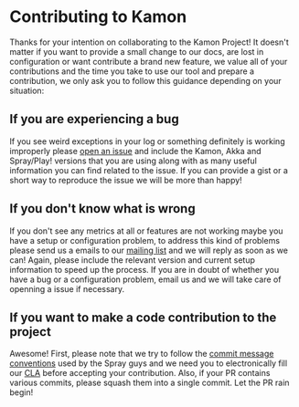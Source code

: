 Contributing to Kamon
=====================

Thanks for your intention on collaborating to the Kamon Project! It doesn't matter if you want to provide a small change
to our docs, are lost in configuration or want contribute a brand new feature, we value all of your contributions and
the time you take to use our tool and prepare a contribution, we only ask you to follow this guidance depending on your
situation: 

If you are experiencing a bug
-----------------------------

If you see weird exceptions in your log or something definitely is working improperly please [open an issue] and include
the Kamon, Akka and Spray/Play! versions that you are using along with as many useful information you can find related 
to the issue. If you can provide a gist or a short way to reproduce the issue we will be more than happy!

If you don't know what is wrong
-------------------------------

If you don't see any metrics at all or features are not working maybe you have a setup or configuration problem, to
address this kind of problems please send us a emails to our [mailing list] and we will reply as soon as we can! Again,
please include the relevant version and current setup information to speed up the process. If you are in doubt of
whether you have a bug or a configuration problem, email us and we will take care of openning a issue if necessary.

If you want to make a code contribution to the project
------------------------------------------------------

Awesome! First, please note that we try to follow the [commit message conventions] used by the Spray guys and we need
you to electronically fill our [CLA] before accepting your contribution. Also, if your PR contains various commits,
please squash them into a single commit. Let the PR rain begin!


[open an issue]: https://github.com/kamon-io/Kamon/issues/new
[mailing list]: https://groups.google.com/g/kamon-user
[commit message conventions]: http://spray.io/project-info/contributing/
[CLA]: https://docs.google.com/forms/d/1G_IDrBTFzOMwHvhxfKRBwNtpRelSa_MZ6jecH8lpTlc/viewform
